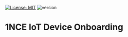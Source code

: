 [![License: MIT](https://img.shields.io/badge/License-MIT-yellow.svg)](./LICENSE)
![version](https://img.shields.io/badge/version-1.0.0-blue)


# 1NCE IoT Device Onboarding
